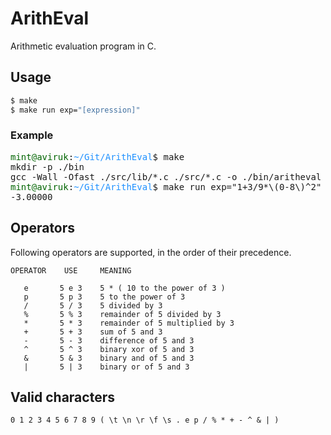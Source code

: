 # ArithEval
Arithmetic evaluation program in C.

## Usage
```bash
$ make
$ make run exp="[expression]"
```

### Example
<pre>
<font style="color: darkgreen">mint@aviruk</font>:<font style="color: dodgerblue">~/Git/ArithEval</font>$ make
mkdir -p ./bin
gcc -Wall -Ofast ./src/lib/*.c ./src/*.c -o ./bin/aritheval
<font style="color: darkgreen">mint@aviruk</font>:<font style="color: dodgerblue">~/Git/ArithEval</font>$ make run exp="1+3/9*\(0-8\)^2"
-3.00000
</pre>


## Operators

Following operators are supported, in the order of their precedence.

```
OPERATOR    USE     MEANING

   e       5 e 3    5 * ( 10 to the power of 3 )
   p       5 p 3    5 to the power of 3
   /       5 / 3    5 divided by 3
   %       5 % 3    remainder of 5 divided by 3
   *       5 * 3    remainder of 5 multiplied by 3
   +       5 + 3    sum of 5 and 3
   -       5 - 3    difference of 5 and 3
   ^       5 ^ 3    binary xor of 5 and 3
   &       5 & 3    binary and of 5 and 3
   |       5 | 3    binary or of 5 and 3

```

## Valid characters

```
0 1 2 3 4 5 6 7 8 9 ( \t \n \r \f \s . e p / % * + - ^ & | )
```
